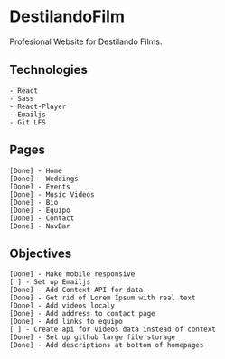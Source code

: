 # DestilandoFilm
Profesional Website for Destilando Films.

## Technologies
    - React
    - Sass
    - React-Player
    - Emailjs
    - Git LFS


## Pages 
    [Done] - Home
    [Done] - Weddings
    [Done] - Events
    [Done] - Music Videos
    [Done] - Bio
    [Done] - Equipo
    [Done] - Contact
    [Done] - NavBar

## Objectives

    [Done] - Make mobile responsive
    [ ] - Set up Emailjs
    [Done] - Add Context API for data
    [Done] - Get rid of Lorem Ipsum with real text
    [Done] - Add videos localy 
    [Done] - Add address to contact page
    [Done] - Add links to equipo
    [ ] - Create api for videos data instead of context
    [Done] - Set up github large file storage
    [Done] - Add descriptions at bottom of homepages
